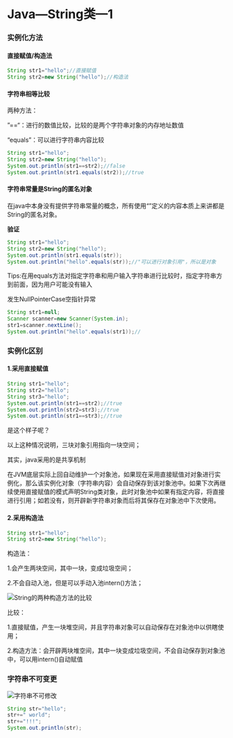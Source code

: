 # Java—String类—1

### 实例化方法

#### 直接赋值/构造法

```java
String str1="hello";//直接赋值
String str2=new String("hello");//构造法
```

#### 字符串相等比较

两种方法：

”==“：进行的数值比较，比较的是两个字符串对象的内存地址数值

“equals”：可以进行字符串内容比较

```java
String str1="hello";
String str2=new String("hello");
System.out.println(str1==str2);//false
System.out.println(str1.equals(str2));//true
```

#### 字符串常量是String的匿名对象

在java中本身没有提供字符串常量的概念，所有使用“”定义的内容本质上来讲都是String的匿名对象。

**验证**

```java
String str1="hello";
String str2=new String("hello");
System.out.println(str1.equals(str));
System.out.println("hello".equals(str));//"可以进行对象引用"，所以是对象
```

Tips:在用equals方法对指定字符串和用户输入字符串进行比较时，指定字符串方到前面，因为用户可能没有输入

发生NullPointerCase空指针异常

```java
String str1=null;
Scanner scanner=new Scanner(System.in);
str1=scanner.nextLine();
System.out.println("hello".equals(str1));//
```

### 实例化区别

#### 1.采用直接赋值

```java
String str1="hello";
String str2="hello";
String str3="hello";
System.out.println(str1==str2);//true
System.out.println(str2=str3);//true
System.out.println(str1==str3);//true
```

是这个样子呢？   

以上这种情况说明，三块对象引用指向一块空间；

其实，java采用的是共享机制

在JVM底层实际上回自动维护一个对象池，如果现在采用直接赋值对对象进行实例化，那么该实例化对象（字符串内容）会自动保存到该对象池中。如果下次再继续使用直接赋值的模式声明String类对象，此时对象池中如果有指定内容，将直接进行引用；如若没有，则开辟新字符串对象而后将其保存在对象池中下次使用。

#### 2.采用构造法

```java
String str1="hello";
String str2=new String("hello");
```

构造法：

1.会产生两块空间，其中一块，变成垃圾空间；

2.不会自动入池，但是可以手动入池intern()方法；

![String的两种构造方法的比较](E:\java\总结\String的两种构造方法的比较.png)

比较：

1.直接赋值，产生一块堆空间，并且字符串对象可以自动保存在对象池中以供瞎使用；

2.构造方法：会开辟两块堆空间，其中一块变成垃圾空间，不会自动保存到对象池中，可以用intern()自动赋值

### 字符串不可变更

![字符串不可修改](E:\java\总结\字符串不可修改.png)

```java
String str="hello";
str+=" world";
str+="!!!";
System.out.println(str);
```

